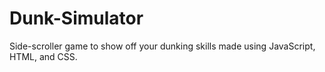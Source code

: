 # Dunk-Simulator
Side-scroller game to show off your dunking skills made using JavaScript, HTML, and CSS.
